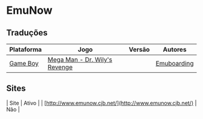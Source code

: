 # EmuNow

## Traduções

| Plataforma | Jogo | Versão | Autores |
| ----------- | ----------- | ----------- | ----------- |
| [Game Boy](../../traducoes/game-boy/) | [Mega Man - Dr. Wily's Revenge](../../traducoes/game-boy/mega-man-dr-wilys-revenge_emuboarding/) |  | [Emuboarding](../../autores/emuboarding/) |

## Sites

| Site | Ativo |
| [http://www.emunow.cjb.net/](http://www.emunow.cjb.net/) | Não |